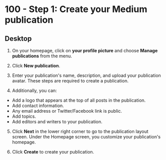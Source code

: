 # 100 - Step 1: Create your Medium publication

## Desktop

1. On your homepage, click on **your profile picture** and choose **Manage publications** from the menu.

2. Click **New publication**.

3. Enter your publication's name, description, and upload your publication avatar. These steps are required to create a publication.

4. Additionally, you can:
- Add a logo that appears at the top of all posts in the publication.
- Add contact information.
- Any email address or Twitter/Facebook link is public.
- Add topics.
- Add editors and writers to your publication.

5. Click **Next** in the lower right corner to go to the publication layout screen. Under the Homepage screen, you customize your publication's homepage.

6. Click **Create** to create your publication. 
